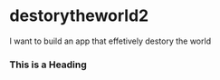 # destorytheworld2
I want to build an app that effetively destory the world


### This is a Heading

